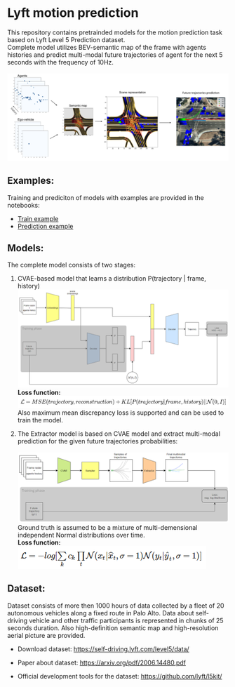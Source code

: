 # Lyft motion prediction

This repository contains pretrainded models for the motion prediction task based on Lyft Level 5 Prediction dataset. <br>
Complete model utilizes BEV-semantic map of the frame with agents histories and predict multi-modal future trajectories of agent for the next 5 seconds with the frequency of 10Hz. 
<br/><br/>
![](images/example.png)

## Examples:
Training and prediciton of models with examples are provided in the notebooks:
 * [Train example](https://github.com/kumgleb/Lyft_motion_prediction/blob/main/examples/train_example.ipynb)
 * [Prediction example](https://github.com/kumgleb/Lyft_motion_prediction/blob/main/examples/prediction_example.ipynb)

## Models:
The complete model consists of two stages:
1. CVAE-based model that learns a distribution P(trajectory | frame, history)
![](images/Arcitecture.png)
**Loss function:** <br>
![](images/loss_cvae.PNG) <br>
Also maximum mean discrepancy loss is supported and can be used to train the model.

2. The Extractor model is based on CVAE model and extract multi-modal prediction for the given future trajectories probabilities:
<br/><br/>
![](images/Extractor_model.png)
Ground truth is assumed to be a mixture of multi-demensional independent Normal distributions over time. <br>
**Loss function:** <br>
![](images/loss_extractor.PNG)

## Dataset:
Dataset consists of more then 1000 hours of data collected by a fleet of 20 autonomous vehicles along a fixed route in Palo Alto.
Data about self-driving vehicle and other traffic participants is represented in chunks of 25 seconds duration.
Also high-definition semantic map and high-resolution aerial picture are provided.

* Download dataset:
https://self-driving.lyft.com/level5/data/

* Paper about dataset:
https://arxiv.org/pdf/2006.14480.pdf

* Official development tools for the dataset:
https://github.com/lyft/l5kit/



